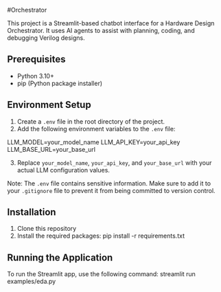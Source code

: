 #Orchestrator

This project is a Streamlit-based chatbot interface for a Hardware Design Orchestrator. It uses AI agents to assist with planning, coding, and debugging Verilog designs.

## Prerequisites

- Python 3.10+
- pip (Python package installer)

## Environment Setup

1. Create a `.env` file in the root directory of the project.
2. Add the following environment variables to the `.env` file:

LLM_MODEL=your_model_name
LLM_API_KEY=your_api_key
LLM_BASE_URL=your_base_url

3. Replace `your_model_name`, `your_api_key`, and `your_base_url` with your actual LLM configuration values.

Note: The `.env` file contains sensitive information. Make sure to add it to your `.gitignore` file to prevent it from being committed to version control.

## Installation

1. Clone this repository
2. Install the required packages:
   pip install -r requirements.txt

## Running the Application

To run the Streamlit app, use the following command:
streamlit run examples/eda.py
